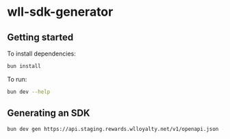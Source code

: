 # wll-sdk-generator

## Getting started

To install dependencies:

```bash
bun install
```

To run:

```bash
bun dev --help
```

## Generating an SDK

```bash
bun dev gen https://api.staging.rewards.wlloyalty.net/v1/openapi.json -k YOUR_API_KEY
```